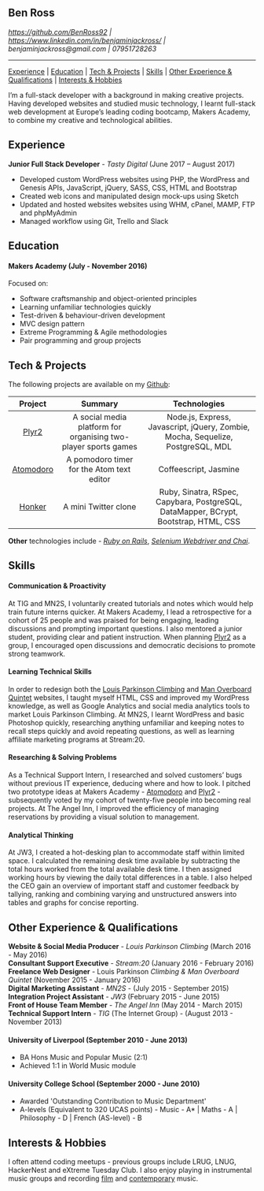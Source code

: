 ## Ben Ross

*https://github.com/BenRoss92 | https://www.linkedin.com/in/benjaminjackross/ |   
&#00098;&#x65;&#x6e;&#106;&#00097;&#109;&#x69;&#000110;&#x6a;&#x61;&#99;&#x6b;&#000114;&#x6f;&#115;&#x73;&#x40;&#x67;&#109;&#x61;&#105;&#x6c;&#x2e;&#x63;&#111;&#x6d;
 | &#x30;&#x37;&#00057;&#00053;&#00049;&#x37;&#50;&#x38;&#50;&#x36;&#51;*

---

[Experience](#experience) | [Education](#education) | [Tech & Projects](#tech-projects) | [Skills](#skills) | [Other Experience & Qualifications](#other-experience-qualifications) |  [Interests & Hobbies](#interests-hobbies)

I’m a full-stack developer with a background in making creative projects. Having developed websites and studied music technology, I learnt full-stack web development at Europe’s leading coding bootcamp, Makers Academy, to combine my creative and technological abilities.

## Experience

**Junior Full Stack Developer** - *Tasty Digital* (June 2017 – August 2017)

- Developed custom WordPress websites using PHP, the WordPress and Genesis APIs, JavaScript, jQuery, SASS, CSS, HTML and Bootstrap
- Created web icons and manipulated design mock-ups using Sketch
- Updated and hosted websites websites using WHM, cPanel, MAMP, FTP and phpMyAdmin
- Managed workflow using Git, Trello and Slack

## Education

#### Makers Academy (July - November 2016)

Focused on:

- Software craftsmanship and object-oriented principles
- Learning unfamiliar technologies quickly
- Test-driven & behaviour-driven development
- MVC design pattern
- Extreme Programming & Agile methodologies
- Pair programming and group projects

## Tech & Projects

The following projects are available on my [Github](https://github.com/BenRoss92/):

| Project | Summary | Technologies |
|:---:|:---:|:---:|
| [Plyr2](https://github.com/BenRoss92/plyr2) | A social media platform for organising two-player sports games | Node.js, Express, Javascript, jQuery, Zombie, Mocha, Sequelize, PostgreSQL, MDL
| [Atomodoro](https://github.com/BenRoss92/Atomodoro) | A pomodoro timer for the Atom text editor | Coffeescript, Jasmine |
| [Honker](https://github.com/BenRoss92/honker) | A mini Twitter clone | Ruby, Sinatra, RSpec, Capybara, PostgreSQL, DataMapper, BCrypt, Bootstrap, HTML, CSS |

**Other** technologies include - *[Ruby on Rails](https://github.com/BenRoss92/yelp_clone)*, *[Selenium Webdriver and Chai](https://github.com/BenRoss92/headline_fetcher)*.

## Skills

#### Communication & Proactivity

At TIG and MN2S, I voluntarily created tutorials and notes which would help train future interns quicker. At Makers Academy, I lead a retrospective for a cohort of 25 people and was praised for being engaging, leading discussions and prompting important questions. I also mentored a junior student, providing clear and patient instruction. When planning [Plyr2](https://github.com/BenRoss92/plyr2) as a group, I encouraged open discussions and democratic decisions to promote strong teamwork.

#### Learning Technical Skills

In order to redesign both the [Louis Parkinson Climbing](http://louisparkinsonclimbing.co.uk/) and [Man Overboard Quintet](http://manoverboardswing.co.uk/) websites, I taught myself HTML, CSS and improved my WordPress knowledge, as well as Google Analytics and social media analytics tools to market Louis Parkinson Climbing. At MN2S, I learnt WordPress and basic Photoshop quickly, researching anything unfamiliar and keeping notes to recall steps quickly and avoid repeating questions, as well as learning affiliate marketing programs at Stream:20.

#### Researching & Solving Problems

As a Technical Support Intern, I researched and solved customers’ bugs without previous IT experience, deducing where and how to look. I pitched two prototype ideas at Makers Academy - [Atomodoro](https://github.com/BenRoss92/Atomodoro) and [Plyr2](https://github.com/BenRoss92/plyr2) - subsequently voted by my cohort of twenty-five people into becoming real projects. At The Angel Inn, I improved the efficiency of managing reservations by providing a visual solution to management.

#### Analytical Thinking

At JW3, I created a hot-desking plan to accommodate staff within limited space. I calculated the remaining desk time available by subtracting the total hours worked from the total available desk time. I then assigned working hours by viewing the daily total differences in a table. I also helped the CEO gain an overview of important staff and customer feedback by tallying, ranking and combining varying and unstructured answers into tables and graphs for concise reporting.

## Other Experience & Qualifications

**Website & Social Media Producer** - *Louis Parkinson Climbing* (March 2016 - May 2016)  
**Consultant Support Executive** - *Stream:20* (January 2016 - February 2016)  
**Freelance Web Designer** - Louis Parkinson *Climbing & Man Overboard Quintet* (November 2015 - January 2016)  
**Digital Marketing Assistant** - *MN2S* - (July 2015 - September 2015)  
**Integration Project Assistant** - *JW3* (February 2015 - June 2015)  
**Front of House Team Member** - *The Angel Inn* (May 2014 - March 2015)  
**Technical Support Intern** - *TIG* (The Internet Group) - (August 2013 - November 2013)  

#### University of Liverpool (September 2010 - June 2013)

- BA Hons Music and Popular Music (2:1)
- Achieved 1:1 in World Music module

#### University College School (September 2000 - June 2010)

- Awarded 'Outstanding Contribution to Music Department'
- A-levels (Equivalent to 320 UCAS points) -
 Music - A\* | Maths - A | Philosophy - D | French (AS-level) - B

## Interests & Hobbies

I often attend coding meetups - previous groups include LRUG, LNUG, HackerNest and eXtreme Tuesday Club. I also enjoy playing in instrumental music groups and recording
[film](https://www.youtube.com/user/BenRoss92/videos?live_view=500&sort=dd&view=0&flow=list)
 and [contemporary](https://soundcloud.com/ben-ross-92) music.
